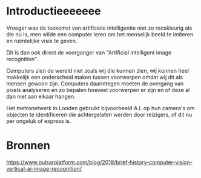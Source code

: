 # Introductieeeeeee

Vroeger was de toekomst van artificiele intelligentie niet zo rooskleurig als die nu is,
men wilde een computer leren om het menselijk beeld te imiteren en ruimtelijke visie te geven.

Dit is dan ook direct de voorganger van "Artificial intelligent image recognition".

Computers zien de wereld niet zoals wij die kunnen zien, wij kunnen heel makkelijk een onderscheid maken tussen voorwerpen
omdat wij dit als mensen gewoon zijn. Computers daarintegen moeten de overgang van pixels analyseren en zo bepalen
hoeveel voorwerpen er zijn en of deze al dan niet aan elkaar hangen.

Het metronetwerk in Londen gebruikt bijvoorbeeld A.I. op hun camera's om objecten te identificeren
die achtergelaten werden door reizigers, of dit nu per ongeluk of express is.

# Bronnen

https://www.pulsarplatform.com/blog/2018/brief-history-computer-vision-vertical-ai-image-recognition/